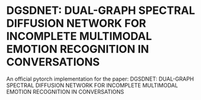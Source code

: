 # DGSDNET: DUAL-GRAPH SPECTRAL DIFFUSION NETWORK FOR INCOMPLETE MULTIMODAL EMOTION RECOGNITION IN CONVERSATIONS
An official pytorch implementation for the paper: DGSDNET: DUAL-GRAPH SPECTRAL DIFFUSION NETWORK FOR INCOMPLETE MULTIMODAL EMOTION RECOGNITION IN CONVERSATIONS

